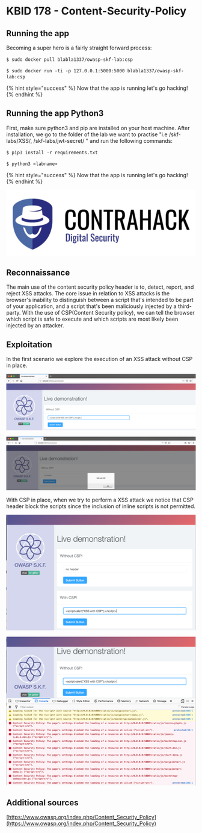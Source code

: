 # KBID 178 - Content-Security-Policy

## Running the app

Becoming a super hero is a fairly straight forward process:

```text
$ sudo docker pull blabla1337/owasp-skf-lab:csp
```

```text
$ sudo docker run -ti -p 127.0.0.1:5000:5000 blabla1337/owasp-skf-lab:csp
```

{% hint style="success" %}
Now that the app is running let's go hacking!
{% endhint %}

## Running the app Python3

First, make sure python3 and pip are installed on your host machine.
After installation, we go to the folder of the lab we want to practise
"i.e /skf-labs/XSS/, /skf-labs/jwt-secret/ " and run the following commands:

```
$ pip3 install -r requirements.txt
```

```
$ python3 <labname>
```

{% hint style="success" %}
Now that the app is running let's go hacking!
{% endhint %}

![Docker image and write-up thanks to Contrahack.io !](../../.gitbook/assets/screen-shot-2019-03-04-at-21.33.32.png)

## Reconnaissance

The main use of the content security policy header is to, detect, report, and reject XSS attacks. The core issue in relation to XSS attacks is the browser's inability to distinguish between a script that's intended to be part of your application, and a script that's been maliciously injected by a third-party. With the use of CSP\(Content Security policy\), we can tell the browser which script is safe to execute and which scripts are most likely been injected by an attacker.

## Exploitation

In the first scenario we explore the execution of an XSS attack without CSP in place.

![](../../.gitbook/assets/xss-without-csp.png)

![](../../.gitbook/assets/xss-without-csp1.png)

With CSP in place, when we try to perform a XSS attack we notice that CSP header block the scripts since the inclusion of inline scripts is not permitted.

![](../../.gitbook/assets/xss-with-csp.png)

![](../../.gitbook/assets/xss-with-csp1.png)

## Additional sources

[https://www.owasp.org/index.php/Content_Security_Policy](https://www.owasp.org/index.php/Content_Security_Policy)
